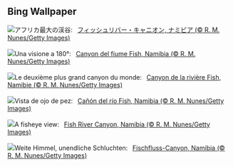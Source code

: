 ## Bing Wallpaper
![](https://www.bing.com/th?id=OHR.NamibiaCanyon_JA-JP0410618255_UHD.jpg&w=1000)アフリカ最大の渓谷:&nbsp;&ensp;[フィッシュリバー・キャニオン, ナミビア (© R. M. Nunes/Getty Images)](https://www.bing.com/th?id=OHR.NamibiaCanyon_JA-JP0410618255_UHD.jpg)
<br><br/>
![](https://www.bing.com/th?id=OHR.NamibiaCanyon_IT-IT9781699785_UHD.jpg&w=1000)Una visione a 180°:&nbsp;&ensp;[Canyon del fiume Fish, Namibia (© R. M. Nunes/Getty Images)](https://www.bing.com/th?id=OHR.NamibiaCanyon_IT-IT9781699785_UHD.jpg)
<br><br/>
![](https://www.bing.com/th?id=OHR.NamibiaCanyon_FR-FR1473160217_UHD.jpg&w=1000)Le deuxième plus grand canyon du monde:&nbsp;&ensp;[Canyon de la rivière Fish, Namibie (© R. M. Nunes/Getty Images)](https://www.bing.com/th?id=OHR.NamibiaCanyon_FR-FR1473160217_UHD.jpg)
<br><br/>
![](https://www.bing.com/th?id=OHR.NamibiaCanyon_ES-ES0636008379_UHD.jpg&w=1000)Vista de ojo de pez:&nbsp;&ensp;[Cañón del río Fish, Namibia (© R. M. Nunes/Getty Images)](https://www.bing.com/th?id=OHR.NamibiaCanyon_ES-ES0636008379_UHD.jpg)
<br><br/>
![](https://www.bing.com/th?id=OHR.NamibiaCanyon_EN-GB4973769370_UHD.jpg&w=1000)A fisheye view:&nbsp;&ensp;[Fish River Canyon, Namibia (© R. M. Nunes/Getty Images)](https://www.bing.com/th?id=OHR.NamibiaCanyon_EN-GB4973769370_UHD.jpg)
<br><br/>
![](https://www.bing.com/th?id=OHR.NamibiaCanyon_DE-DE8827731731_UHD.jpg&w=1000)Weite Himmel, unendliche Schluchten:&nbsp;&ensp;[Fischfluss-Canyon, Namibia (© R. M. Nunes/Getty Images)](https://www.bing.com/th?id=OHR.NamibiaCanyon_DE-DE8827731731_UHD.jpg)
<br><br/>
